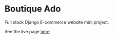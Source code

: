 # Boutique Ado 

Full stack Django E-commerce website mini project.

See the live page [here](https://daryl-boutique-ado.herokuapp.com/)
